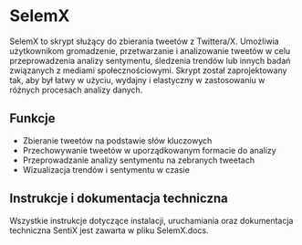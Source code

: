 # SelemX

SelemX to skrypt służący do zbierania tweetów z Twittera/X. Umożliwia użytkownikom gromadzenie, przetwarzanie i analizowanie tweetów w celu przeprowadzenia analizy sentymentu, śledzenia trendów lub innych badań związanych z mediami społecznościowymi. Skrypt został zaprojektowany tak, aby był łatwy w użyciu, wydajny i elastyczny w zastosowaniu w różnych procesach analizy danych.

## Funkcje
- Zbieranie tweetów na podstawie słów kluczowych
- Przechowywanie tweetów w uporządkowanym formacie do analizy
- Przeprowadzanie analizy sentymentu na zebranych tweetach
- Wizualizacja trendów i sentymentu w czasie

## Instrukcje i dokumentacja techniczna
Wszystkie instrukcje dotyczące instalacji, uruchamiania oraz dokumentacja techniczna SentiX jest zawarta w pliku SelemX.docs.
